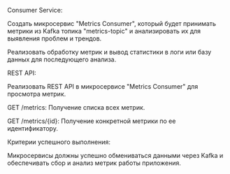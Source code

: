 Consumer Service:

Создать микросервис "Metrics Consumer",
который будет принимать метрики из Kafka топика "metrics-topic" и анализировать их для выявления проблем и трендов.

Реализовать обработку метрик и вывод статистики в логи или базу данных для последующего анализа.

REST API:

Реализовать REST API в микросервисе "Metrics Consumer" для просмотра метрик.

GET /metrics: Получение списка всех метрик.

GET /metrics/{id}: Получение конкретной метрики по ее идентификатору.

Критерии успешного выполнения:

Микросервисы должны успешно обмениваться данными через Kafka и обеспечивать сбор и анализ метрик работы приложения.
